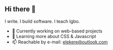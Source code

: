 ## Hi there 👋

I write. I build software. I teach Igbo.

- 🔭 Currently working on web-based projects
- 🌱 Learning more about CSS & Javascript
- 📫 Reachable by e-mail: elekere@outlook.com
